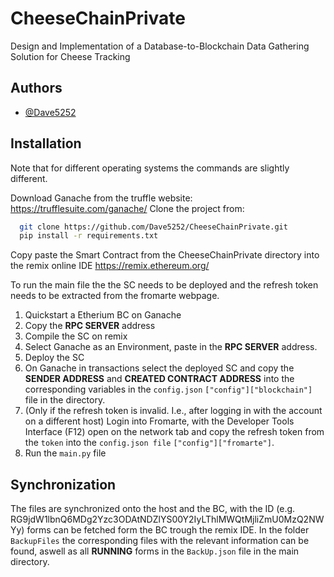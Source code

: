 
# CheeseChainPrivate

Design and Implementation of a Database-to-Blockchain Data Gathering Solution for Cheese Tracking

## Authors

- [@Dave5252](https://github.com/Dave5252)


## Installation

Note that for different operating systems the commands are slightly different.


Download Ganache from the truffle website: https://trufflesuite.com/ganache/
Clone the project from: 


```bash
  git clone https://github.com/Dave5252/CheeseChainPrivate.git
  pip install -r requirements.txt
```


 Copy paste the Smart Contract from the CheeseChainPrivate directory into the remix online IDE <https://remix.ethereum.org/>

To run the main file the the SC needs to be deployed and the refresh token needs to be extracted from the fromarte webpage.

 1. Quickstart a Etherium BC on Ganache
 2. Copy the **RPC SERVER** address
 3. Compile the SC on remix
 4. Select Ganache as an Environment, paste in the **RPC SERVER** address.
 5. Deploy the SC
 6. On Ganache in transactions select the deployed SC and copy the **SENDER ADDRESS** and **CREATED CONTRACT ADDRESS** into the corresponding variables in the `config.json` `["config"]["blockchain"]` file in the directory.
 7. (Only if the refresh token is invalid. I.e., after logging in with the account on a different host) Login into Fromarte, with the Developer Tools Interface (F12) open on the network tab and copy the refresh token from the `token` into the `config.json file`  `["config"]["fromarte"]`.
 8. Run the `main.py` file

## Synchronization
The files are synchronized onto the host and the BC, with the ID (e.g. RG9jdW1lbnQ6MDg2Yzc3ODAtNDZlYS00Y2IyLThlMWQtMjliZmU0MzQ2NWYy) forms can be fetched form the BC trough the remix IDE. 
In the folder `BackupFiles` the corresponding files with the relevant information can be found, aswell as all **RUNNING** forms in the `BackUp.json` file in the main directory.


    
